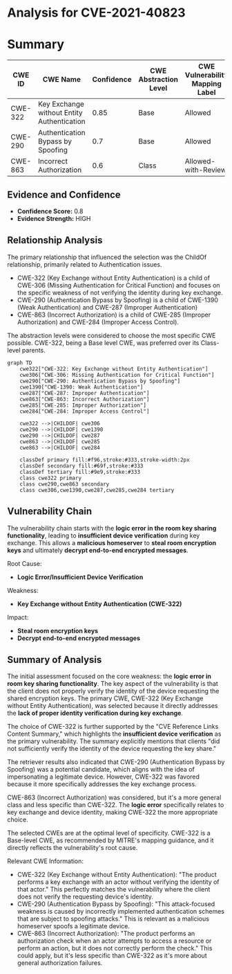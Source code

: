 # Analysis for CVE-2021-40823

# Summary

| CWE ID  | CWE Name                                       | Confidence | CWE Abstraction Level | CWE Vulnerability Mapping Label | CWE-Vulnerability Mapping Notes |
|---------|------------------------------------------------|------------|-----------------------|---------------------------------|-----------------------------------|
| CWE-322 | Key Exchange without Entity Authentication | 0.85       | Base                  | Allowed                         | Primary CWE                      |
| CWE-290 | Authentication Bypass by Spoofing            | 0.7        | Base                  | Allowed                         | Secondary Candidate            |
| CWE-863 | Incorrect Authorization                        | 0.6        | Class                 | Allowed-with-Review             | Secondary Candidate            |

## Evidence and Confidence

*   **Confidence Score:** 0.8
*   **Evidence Strength:** HIGH

## Relationship Analysis

The primary relationship that influenced the selection was the ChildOf relationship, primarily related to Authentication issues.

*   CWE-322 (Key Exchange without Entity Authentication) is a child of CWE-306 (Missing Authentication for Critical Function) and focuses on the specific weakness of not verifying the identity during key exchange.
*   CWE-290 (Authentication Bypass by Spoofing) is a child of CWE-1390 (Weak Authentication) and CWE-287 (Improper Authentication)
*   CWE-863 (Incorrect Authorization) is a child of CWE-285 (Improper Authorization) and CWE-284 (Improper Access Control).

The abstraction levels were considered to choose the most specific CWE possible. CWE-322, being a Base level CWE, was preferred over its Class-level parents.

```mermaid
graph TD
    cwe322["CWE-322: Key Exchange without Entity Authentication"]
    cwe306["CWE-306: Missing Authentication for Critical Function"]
    cwe290["CWE-290: Authentication Bypass by Spoofing"]
    cwe1390["CWE-1390: Weak Authentication"]
    cwe287["CWE-287: Improper Authentication"]
    cwe863["CWE-863: Incorrect Authorization"]
    cwe285["CWE-285: Improper Authorization"]
    cwe284["CWE-284: Improper Access Control"]
    
    cwe322 -->|CHILDOF| cwe306
    cwe290 -->|CHILDOF| cwe1390
    cwe290 -->|CHILDOF| cwe287
    cwe863 -->|CHILDOF| cwe285
    cwe863 -->|CHILDOF| cwe284
    
    classDef primary fill:#f96,stroke:#333,stroke-width:2px
    classDef secondary fill:#69f,stroke:#333
    classDef tertiary fill:#9e9,stroke:#333
    class cwe322 primary
    class cwe290,cwe863 secondary
    class cwe306,cwe1390,cwe287,cwe285,cwe284 tertiary
```

## Vulnerability Chain

The vulnerability chain starts with the **logic error in the room key sharing functionality**, leading to **insufficient device verification** during key exchange. This allows a **malicious homeserver** to **steal room encryption keys** and ultimately **decrypt end-to-end encrypted messages**.

Root Cause:
*   **Logic Error/Insufficient Device Verification**

Weakness:
*   **Key Exchange without Entity Authentication (CWE-322)**

Impact:
*   **Steal room encryption keys**
*   **Decrypt end-to-end encrypted messages**

## Summary of Analysis

The initial assessment focused on the core weakness: the **logic error in room key sharing functionality**. The key aspect of the vulnerability is that the client does not properly verify the identity of the device requesting the shared encryption keys. The primary CWE, CWE-322 (Key Exchange without Entity Authentication), was selected because it directly addresses the **lack of proper identity verification during key exchange**.

The choice of CWE-322 is further supported by the "CVE Reference Links Content Summary," which highlights the **insufficient device verification** as the primary vulnerability. The summary explicitly mentions that clients "did not sufficiently verify the identity of the device requesting the key share."

The retriever results also indicated that CWE-290 (Authentication Bypass by Spoofing) was a potential candidate, which aligns with the idea of impersonating a legitimate device. However, CWE-322 was favored because it more specifically addresses the key exchange process.

CWE-863 (Incorrect Authorization) was considered, but it's a more general class and less specific than CWE-322. The **logic error** specifically relates to key exchange and device identity, making CWE-322 the more appropriate choice.

The selected CWEs are at the optimal level of specificity. CWE-322 is a Base-level CWE, as recommended by MITRE's mapping guidance, and it directly reflects the vulnerability's root cause.

Relevant CWE Information:
*   CWE-322 (Key Exchange without Entity Authentication): "The product performs a key exchange with an actor without verifying the identity of that actor." This perfectly matches the vulnerability where the client does not verify the requesting device's identity.
*   CWE-290 (Authentication Bypass by Spoofing): "This attack-focused weakness is caused by incorrectly implemented authentication schemes that are subject to spoofing attacks." This is relevant as a malicious homeserver spoofs a legitimate device.
*   CWE-863 (Incorrect Authorization): "The product performs an authorization check when an actor attempts to access a resource or perform an action, but it does not correctly perform the check." This could apply, but it's less specific than CWE-322 as it's more about general authorization failures.